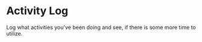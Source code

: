 # Activity Log
Log what activities you've been doing and see, if there is some more time to utilize.
